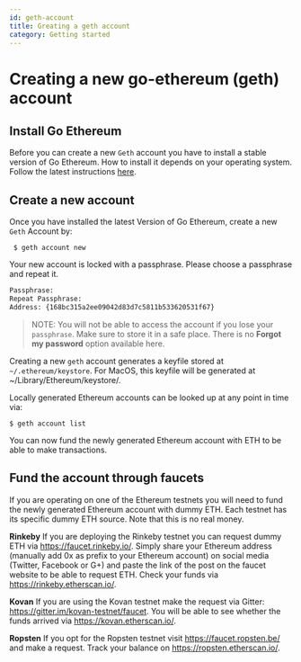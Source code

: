 ```yaml
---
id: geth-account
title: Greating a geth account
category: Getting started
---
```


# Creating a new go-ethereum (geth) account

## Install Go Ethereum

Before you can create a new `Geth` account you have to install a stable version of Go Ethereum. How to install it depends on your operating system. Follow the latest instructions [here](https://github.com/ethereum/go-ethereum/wiki/Building-Ethereum). 


## Create a new account

Once you have installed the latest Version of Go Ethereum, create a new ```Geth``` Account by:

  ``` $ geth account new```

  Your new account is locked with a passphrase. Please choose a passphrase and repeat it.
  
  ```bash
  Passphrase:
  Repeat Passphrase:
  Address: {168bc315a2ee09042d83d7c5811b533620531f67}
  ```
  
  > NOTE: You will not be able to access the account if you lose your `passphrase`. Make sure to store it in a safe place. There is no **Forgot my password** option available here.

  Creating a new `geth` account generates a keyfile stored at `~/.ethereum/keystore`. For MacOS, this keyfile will be generated at ~/Library/Ethereum/keystore/.

Locally generated Ethereum accounts can be looked up at any point in time via:

```$ geth account list```


You can now fund the newly generated Ethereum account with ETH to be able to make transactions. 


## Fund the account through faucets

If you are operating on one of the Ethereum testnets you will need to fund the newly generated Ethereum account with dummy ETH. Each testnet has its specific dummy ETH source. Note that this is no real money. 

**Rinkeby** 
If you are deploying the Rinkeby testnet you can request dummy ETH via https://faucet.rinkeby.io/. Simply share your Ethereum address (manually add 0x as prefix to your Ethereum account) on social media (Twitter, Facebook or G+) and paste the link of the post on the faucet website to be able to request ETH. Check your funds via https://rinkeby.etherscan.io/.

**Kovan** 
If you are using the Kovan testnet make the request via Gitter: https://gitter.im/kovan-testnet/faucet. You will be able to see whether the funds arrived via https://kovan.etherscan.io/.

**Ropsten**
If you opt for the Ropsten testnet visit https://faucet.ropsten.be/ and make a request. Track your balance on https://ropsten.etherscan.io/.
